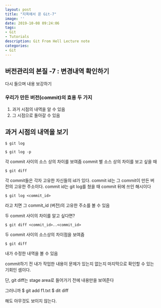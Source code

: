 ```yaml
---
layout: post
title: "지옥에서 온 Git-7"
image: ''
date: 2019-10-08 09:24:06
tags: 
- Git
- Tutorials
description: Git From Hell Lecture note
categories:
- Git
---
```


## 버전관리의 본질 -7 : 변경내역 확인하기

다시 들으며 내용 보강하기

### 우리가 만든 버전(commit)의 효용 두 가지
	

1. 과거 시점의 내역을 알 수 있음
2. 그 시점으로 돌아갈 수 있음

## 과거 시점의 내역을 보기

```
$ git log
```
```
$ git log -p
```
각 commit 사이의 소스 상의 차이를 보여줌
commit 별 소스 상의 차이를 보고 싶을 때

```
$ git diff
```
각 commit들은 각자 고유한 자신들의 id가 있다.
commit id는 그 commit이 만든 버전의 고유한 주소이다.
commit id는 git log를 쳤을 때 commit 뒤에 쓰인 해시이다

```
$ git log <commit_id>
```
라고 치면 그 commit_id (버전)의 고유한 주소를 볼 수 있음

두 commit 사이의 차이를 알고 싶다면?

```
$ git diff <commit_id>..<commit_id>
```

두 commit 사이의 소스상의 차이점을 보여줌

```
$ git diff
```
내가 수정한 내역을 볼 수 있음

commit하기 전 내가 작업한 내용이 문제가 있는지 없는지 
마지막으로 확인할 수 있는 기회인 셈이다.

단, git diff는 stage area로 들어가기 전에 내용만을 보여준다

그러니까 
$ git add f1.txt
$ dit diff

해도 아무것도 보이지 않는다.

